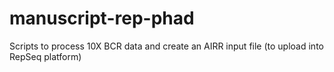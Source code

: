 # manuscript-rep-phad
Scripts to process 10X BCR data and create an AIRR input file (to upload into RepSeq platform)
